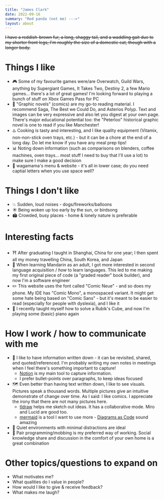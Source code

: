 ```yaml
---
title: "James Clark"
date: 2022-09-16
summary: "Red panda (not me) --->"
layout: about
---
```


~~I have a reddish-brown fur, a long, shaggy tail, and a waddling gait due to my shorter front legs; I'm roughly the size of a domestic cat, though with a longer body.~~

# Things I like

- 🎮 Some of my favourite games were/are Overwatch, Guild Wars, anything by Supergiant Games, It Takes Two, Destiny 2, a few Mario games... there's a lot of great games! I'm looking forward to playing a bunch of stuff on Xbox Games Pass for PC
- 📖 "Graphic novels" (comics) are my go-to reading material. I recommend Saga, The Best we Could Do, and Asterios Polyp. Text and images can be very expressive and also let you digest at your own page. There's major educational potential too: the "Peterloo" historical graphic novel is one to read if you like Manchester!
- ♨️ Cooking is tasty and interesting, and I like quality equipment (Vitamix, non-non-stick oven trays, etc.) - but it can be a chore at the end of a long day. Do let me know if you have any meal prep tips!
- 📊 Noting down information (such as comparisons on blenders, coffee machines, oven trays... most stuff I need to buy that I'll use a lot) to make sure I make a good decision
- 🍚 wagamama's menu & website - it's all in lower case; do you need captial letters when you use space well? 

# Things I don't like
- 💥 Sudden, loud noises - dogs/fireworks/balloons
- ☀️ Being woken up too early by the sun, or birdsong
- 🏟️ Crowded, busy places - home & lonely nature is preferable

# Interesting facts 

- ⛩️ After graduating I taught in Shanghai, China for one year; I then spent all my money travelling China, South Korea, and Japan
- 💬 When learning Mandarin as an adult, I got more interested in second language acquisition / *how* to learn languages. This led to me making my first original piece of code (a "graded reader" book builder), and now I'm a software engineer
- ✏️ This website uses the font called "Comic Neue" - and so does my phone. My IDE has "Comic Mono", a monospaced variant. It might get some hate being based on "Comic Sans" - but it's meant to be easier to read (especially for people with dyslexia), and I like it
- 🎹 I recently taught myself how to solve a Rubik's Cube, and now I'm playing some (basic) piano again

# How I work / how to communicate with me
- 📝 I like to have information written down - it can be revisited, shared, and quoted/referenced. I'm probably writing my own notes in meetings when I feel there's something important to capture!
  - [Notion](https://www.notion.so/) is my main tool to capture information. 
  - I prefer bullet-points over paragraphs, to keep ideas focused
- 🗺 Even better than having text written down, I like to see visuals. Pictures speak a thousand words. Multiple pictures give an intuitive demonstrate of change over time. As I said: I like comics. I appreciate the irony that there are not many pictures here. 
  - [tldraw](https://www.tldraw.com/) helps me sketch out ideas. It has a collaborative mode. Miro and Lucid are good too.
  - [mermaid](https://mermaid-js.github.io/) is a tool I want to use more - [Diagrams as Code](https://aws.amazon.com/blogs/architecture/sequence-diagrams-enrich-your-understanding-of-distributed-architectures/) sound amazing
- 🤫 Quiet environments with minimal distractions are ideal 
- 👥 Pair programming/mobbing is my preferred way of working. Social knowledge share and discussion in the comfort of your own home is a great combination

# Other topics/questions to expand on
- What motivates me?
- What qualities do I value in people?
- How would I like to give & receive feedback?
- What makes me laugh?

[//]: # (This site was made with [Paul's Digital Garden Hugo theme]&#40;https://themes.gohugo.io/themes/hugo-digital-garden-theme&#41;. Crafting this website from an initial idea into a functioning webpage was super simple - here's a blog on how it is done)
